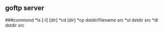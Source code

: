 ## goftp server
###commond
*ls [-l]  [dir]
*cd [dir]
*cp dstdir/filename src
*ul dstdir src
*dl dstdir src